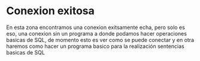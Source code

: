 # Conexion exitosa
En esta zona encontramos una conexion exitsamente echa, pero solo es eso, una conexion sin un programa a donde podamos hacer operaciones basicas de SQL, de momento esto es ver como se puede conectar y en otra haremos como hacer un programa basico para la realización sentencias basicas de SQL